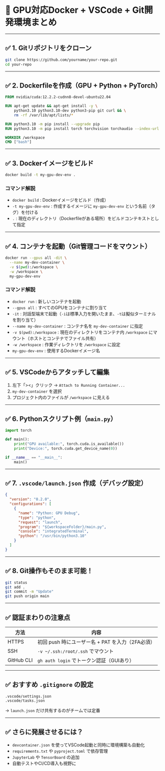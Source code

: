 # 🧠 GPU対応Docker + VSCode + Git開発環境まとめ

---

## ✅ 1. Gitリポジトリをクローン

```bash
git clone https://github.com/yourname/your-repo.git
cd your-repo
```

---

## ✅ 2. Dockerfileを作成（GPU + Python + PyTorch）

```Dockerfile
FROM nvidia/cuda:12.2.2-cudnn8-devel-ubuntu22.04

RUN apt-get update && apt-get install -y \
    python3.10 python3.10-dev python3-pip git curl && \
    rm -rf /var/lib/apt/lists/*

RUN python3.10 -m pip install --upgrade pip
RUN python3.10 -m pip install torch torchvision torchaudio --index-url https://download.pytorch.org/whl/cu121

WORKDIR /workspace
CMD ["bash"]
```

---

## ✅ 3. Dockerイメージをビルド

```bash
docker build -t my-gpu-dev-env .
```

### コマンド解説

- `docker build` : Dockerイメージをビルド（作成）
- `-t my-gpu-dev-env` : 作成するイメージに `my-gpu-dev-env` という名前（タグ）を付ける
- `.` : 現在のディレクトリ（Dockerfileがある場所）をビルドコンテキストとして指定

---

## ✅ 4. コンテナを起動（Git管理コードをマウント）

```bash
docker run --gpus all -dit \
  --name my-dev-container \
  -v $(pwd):/workspace \
  -w /workspace \
  my-gpu-dev-env
```

### コマンド解説

- `docker run` : 新しいコンテナを起動
- `--gpus all` : すべてのGPUをコンテナに割り当て
- `-it` : 対話型端末で起動（`-i`は標準入力を開いたまま、`-t`は擬似ターミナルを割り当て）
- `--name my-dev-container` : コンテナ名を `my-dev-container` に指定
- `-v $(pwd):/workspace` : 現在のディレクトリをコンテナ内 `/workspace` にマウント（ホストとコンテナでファイル共有）
- `-w /workspace` : 作業ディレクトリを `/workspace` に設定
- `my-gpu-dev-env` : 使用するDockerイメージ名

---

## ✅ 5. VSCodeからアタッチして編集

1. 左下「><」クリック → `Attach to Running Container...`
2. `my-dev-container` を選択
3. プロジェクト内のファイルが `/workspace` に見える

---

## ✅ 6. Pythonスクリプト例（`main.py`）

```python
import torch

def main():
    print("GPU available:", torch.cuda.is_available())
    print("Device:", torch.cuda.get_device_name(0))

if __name__ == "__main__":
    main()
```

---

## ✅ 7. `.vscode/launch.json` 作成（デバッグ設定）

```json
{
  "version": "0.2.0",
  "configurations": [
    {
      "name": "Python: GPU Debug",
      "type": "python",
      "request": "launch",
      "program": "${workspaceFolder}/main.py",
      "console": "integratedTerminal",
      "python": "/usr/bin/python3.10"
    }
  ]
}
```

---

## ✅ 8. Git操作もそのまま可能！

```bash
git status
git add .
git commit -m "Update"
git push origin main
```

---

## ✅ 認証まわりの注意点

| 方法 | 内容 |
|------|------|
| HTTPS | 初回 push 時にユーザー名 + PAT を入力（2FA必須） |
| SSH  | `-v ~/.ssh:/root/.ssh` でマウント |
| GitHub CLI | `gh auth login` でトークン認証（GUIあり） |

---

## ✅ おすすめ `.gitignore` の設定

```gitignore
.vscode/settings.json
.vscode/tasks.json
```

→ `launch.json` だけ共有するのがチームでは定番

---

## ✅ さらに発展させるには？

- `devcontainer.json` を使ってVSCode起動と同時に環境構築も自動化
- `requirements.txt` や `pyproject.toml` で依存管理
- `JupyterLab` や `TensorBoard` の追加
- 自動テストやCI/CD導入も視野に